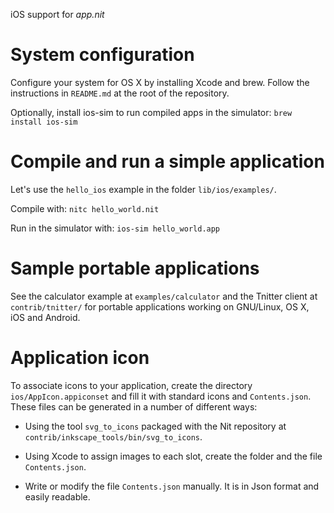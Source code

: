 iOS support for _app.nit_

# System configuration

Configure your system for OS X by installing Xcode and brew.
Follow the instructions in `README.md` at the root of the repository.

Optionally, install ios-sim to run compiled apps in the simulator: `brew install ios-sim`

# Compile and run a simple application

Let's use the `hello_ios` example in the folder `lib/ios/examples/`.

Compile with: `nitc hello_world.nit`

Run in the simulator with: `ios-sim hello_world.app`

# Sample portable applications

See the calculator example at `examples/calculator` and the Tnitter client at `contrib/tnitter/`
for portable applications working on GNU/Linux, OS X, iOS and Android.

# Application icon

To associate icons to your application, create the directory `ios/AppIcon.appiconset` and fill it with standard icons and `Contents.json`.
These files can be generated in a number of different ways:

* Using the tool `svg_to_icons` packaged with the Nit repository at `contrib/inkscape_tools/bin/svg_to_icons`.

* Using Xcode to assign images to each slot, create the folder and the file `Contents.json`.

* Write or modify the file `Contents.json` manually.
	It is in Json format and easily readable.
